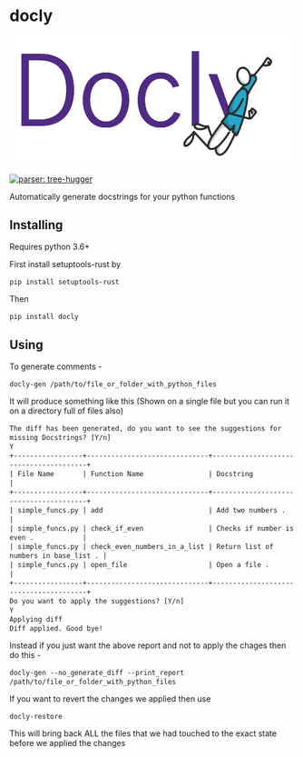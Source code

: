 # docly

![Docly - Automatic source code commenting](https://github.com/autosoft-dev/docly/blob/master/logo/docly.png)

[![parser: tree-hugger](https://img.shields.io/badge/parser-tree--hugger-lightgrey)](https://github.com/autosoft-dev/tree-hugger/)

Automatically generate docstrings for your python functions


## Installing

Requires python 3.6+

First install setuptools-rust by 

```
pip install setuptools-rust
```

Then

```
pip install docly
```

## Using

To generate comments - 

```
docly-gen /path/to/file_or_folder_with_python_files
```

It will produce something like this (Shown on a single file but you can run it on a directory full of files also)

```
The diff has been generated, do you want to see the suggestions for missing Docstrings? [Y/n]
Y
+-----------------+------------------------------+---------------------------------------+
| File Name       | Function Name                | Docstring                             |
+-----------------+------------------------------+---------------------------------------+
| simple_funcs.py | add                          | Add two numbers .                     |
| simple_funcs.py | check_if_even                | Checks if number is even .            |
| simple_funcs.py | check_even_numbers_in_a_list | Return list of numbers in base_list . |
| simple_funcs.py | open_file                    | Open a file .                         |
+-----------------+------------------------------+---------------------------------------+
Do you want to apply the suggestions? [Y/n]
Y
Applying diff
Diff applied. Good bye!
```

Instead if you just want the above report and not to apply the chages then do this - 

```
docly-gen --no_generate_diff --print_report /path/to/file_or_folder_with_python_files
```

If you want to revert the changes we applied then use

```
docly-restore
```

This will bring back ALL the files that we had touched to the exact state before we applied the changes
